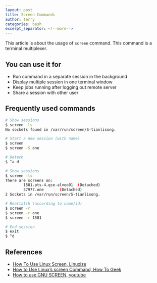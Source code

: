 ```yaml
---
layout: post
title: Screen Commands
author: terry
categories: bash
excerpt_separator: <!--more-->
---
```


This article is about the usage of `screen` command. This command is a terminal multiplexer.

<!--more-->

## You can use it for

* Run command in a separate session in the background
* Display multiple session in one terminal window
* Keep jobs running after logging out remote server
* Share a session with other user

## Frequently used commands

```bash
# Show sessions
$ screen -ls
No sockets found in /var/run/screen/S-tianlisong.

# Start a new session (with name)
$ screen
$ screen -S one

# Detach
$ ^a d

# Show sessions
$ screen -ls
There are screens on:
        1581.pts-4.qce-alveo01  (Detached)
        37977.one       (Detached)
2 Sockets in /var/run/screen/S-tianlisong.

# Reattatch (according to name/id)
$ screen -r
$ screen -r one
$ screen -r 1581

# End session
$ exit
$ ^d
```

## References

* [How To Use Linux Screen, Linuxize](https://linuxize.com/post/how-to-use-linux-screen/)
* [How to Use Linux’s screen Command, How To Geek](https://www.howtogeek.com/662422/how-to-use-linuxs-screen-command/)
* [How to use GNU SCREEN, youtube](https://www.youtube.com/watch?v=I4xVn6Io5Nw)
